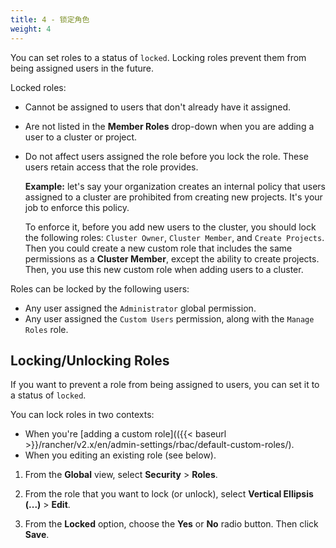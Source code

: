 ```yaml
---
title: 4 - 锁定角色
weight: 4
---
```


You can set roles to a status of `locked`. Locking roles prevent them from being assigned users in the future.

Locked roles:

- Cannot be assigned to users that don't already have it assigned.
- Are not listed in the **Member Roles** drop-down when you are adding a user to a cluster or project.
- Do not affect users assigned the role before you lock the role. These users retain access that the role provides.

    **Example:** let's say your organization creates an internal policy that users assigned to a cluster are prohibited from creating new projects. It's your job to enforce this policy.

    To enforce it, before you add new users to the cluster, you should lock the following roles: `Cluster Owner`, `Cluster Member`, and `Create Projects`. Then you could create a new custom role that includes the same permissions as a __Cluster Member__, except the ability to create projects. Then, you use this new custom role when adding users to a cluster.

Roles can be locked by the following users:

- Any user assigned the `Administrator` global permission.
- Any user assigned the `Custom Users` permission, along with the `Manage Roles` role.


## Locking/Unlocking Roles

If you want to prevent a role from being assigned to users, you can set it to a status of `locked`.

You can lock roles in two contexts:

- When you're [adding a custom role](({{< baseurl >}}/rancher/v2.x/en/admin-settings/rbac/default-custom-roles/).
- When you editing an existing role (see below).

1. From the **Global** view, select **Security** > **Roles**.

2. From the role that you want to lock (or unlock), select **Vertical Ellipsis (...)** > **Edit**.

3. From the **Locked** option, choose the **Yes** or **No** radio button. Then click **Save**.
